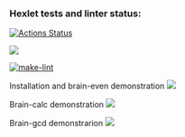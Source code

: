 ### Hexlet tests and linter status:
[![Actions Status](https://github.com/vera-kalabina/python-project-lvl1/workflows/hexlet-check/badge.svg)](https://github.com/vera-kalabina/python-project-lvl1/actions)

<a href="https://codeclimate.com/github/codeclimate/codeclimate/maintainability"><img src="https://api.codeclimate.com/v1/badges/a99a88d28ad37a79dbf6/maintainability" /></a>

[![make-lint](https://github.com/vera-kalabina/python-project-lvl1/actions/workflows/make-lint.yml/badge.svg)](https://github.com/vera-kalabina/python-project-lvl1/actions/workflows/make-lint.yml)

Installation and brain-even demonstration
<a href="https://asciinema.org/a/484145" target="_blank"><img src="https://asciinema.org/a/484145.svg" /></a>

Brain-calc demonstration
<a href="https://asciinema.org/a/484637" target="_blank"><img src="https://asciinema.org/a/484637.svg" /></a>

Brain-gcd demonstrarion
<a href="https://asciinema.org/a/484670" target="_blank"><img src="https://asciinema.org/a/484670.svg" /></a>

